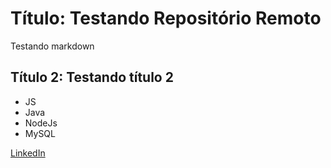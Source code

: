 # Título: Testando Repositório Remoto

Testando markdown

## Título 2: Testando título 2

- JS
- Java
- NodeJs
- MySQL

[LinkedIn](https://www.linkedin.com/in/jo%C3%A3o-paulo-bellizia-65ab0971/)